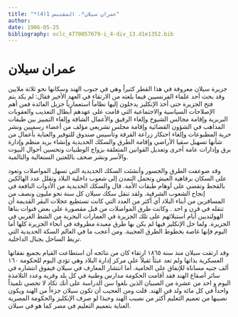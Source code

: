 ```yaml
---
title: "*عمران سيلان*. المقتبس 1(4)"
author: 
date: 1906-05-25
bibliography: oclc_4770057679-i_4-div_13.d1e1352.bib
---
```




#  عمران سيلان 


 جزيرة سيلان معروفة في هذا القطر كثيراً وهي في جنوب الهند وسكانها نحو  ثلاثة  ملايين وقد بحث  أحد  علماء الفرنسيين فيما بلغته من الارتقاء في العهد الأخير فقال: لم يكد يتم فتح الجزيرة حتى أخذ الإنكليز يدخلون إليها نظاماً استعمارياً جزيل الفائدة فمن أهم الإصلاحات السياسية والاجتماعية التي قامت على عهدهم أبطال التعذيب والعقوبات البربرية وإقامة مجالس الشيوخ وإلغاء الرقيق والأعمال الشاقة وإلغاء التمييز بين طبقات المذاهب في الشؤون القضائية وإقامة مجلس تشريعي مؤلف من أعضاء رسميين ونشر حرية المطبوعات وإلغاء احتكار زراعة القرفة وتأسيس صندوق للتوفير والعناية بأعمال من شأنها تسهيل سقيا الأراضي وإقامة الطرق والسكك الحديدية وإنشاء   بريد منظم وإدارة برق وإدارات عامة أخرى وتعديل القوانين المتعلقة بزواج الوطنيات وتحسين أحوال البيوت والأسر ونشر صحف باللغتين السنغالية والتالمية. 

 وقد ضوعفت الطرق والجسور وأنشئت السكك الحديدية التي تسهل المواصلات وتعود على السكان برفاهية العيش وتحمل التمدن إلى شعوب داخلية البلاد وتقلل عدد الهالكين بالقحط وتقضي على أوهام طبقات الأمة. قال والسكك الحديدية من الأدوات النافعة في إنجاح الشعوب الشرقية. ولقد تنقل سكك سيلان كل سنة نحو مليون ونصف من المسافرين من أبناء البلاد أي أكثر من العدد التي كانت تستطيع عجلات البقر القديمة أن تنقله في قرن و  احد  . وكانت طرق المواصلات من قبل مقصورة على بعض قنوات بناها الهولنديين أيام استيلائهم على تلك الجزيرة في العمارات البحرية من الشط الغربي في الجزيرة. ولما حل الإنكليز فيها لم يكن بها طرق معبدة مطروقة في أنحاء الجزيرة كلها أما اليوم فإنها غاصة بخطوط الطرق العجيبة. ومن أعجب ما في العالم السكة الحديدية التي تربط الساحل بجبال الداخلية. 

 وقد ارتقت سيلان منذ سنة  ١٨٦٥  ارتقاء كان من نتائجه أن استطاعت القيام بجميع نفقاتها العسكرية بذاتها ولم تعد عبئاً ثقيلاً على مركز إدارة البلاد وهي تؤدي اليوم للحكومة  ١٦٠  ألف  جنيه مساناة للإنفاق على الحامية. أما انتشار المعارف في سيلان فيفوق انتشاره في سائر أصقاع الهند فقد أقامت الحكومة مدارس وطنية في كل بلد وقرية وعدد التلامذة اليوم و  احد  من  عشرة  من الصبيان الذين بلغوا سن الدراسة على أنك تكاد لا تحصي تلميذاً واحداً   في كل  مائة  ولد في الهند. قلت ومن العجيب أن تكون سيلان جزءاً من الهند ويكون نصيبها من تعميم التعليم أكثر من نصيب الهند وحبذا لو صرف الإنكليز والحكومة المصرية العناية بتعميم التعليم في مصر كما هو في سيلان.  
